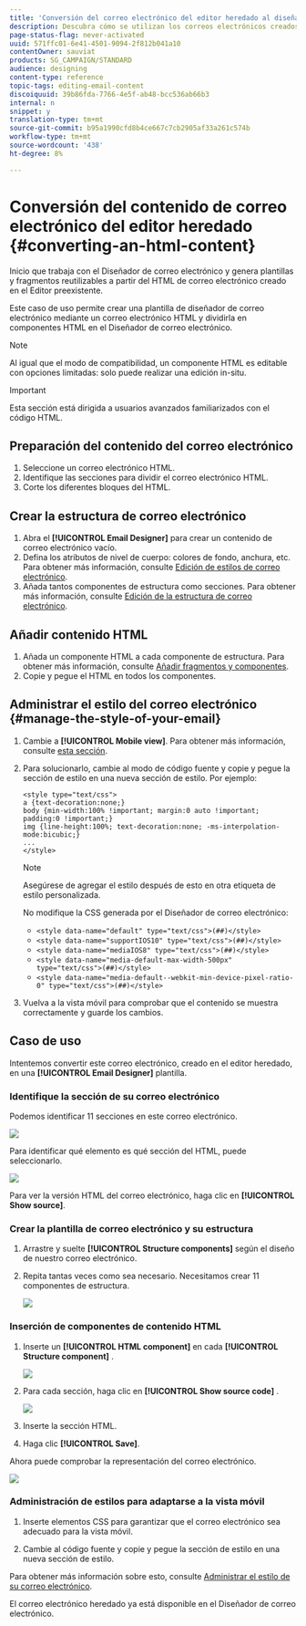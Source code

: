 ```yaml
---
title: 'Conversión del correo electrónico del editor heredado al diseñador de correo electrónico '
description: Descubra cómo se utilizan los correos electrónicos creados en el correo electrónico del editor heredado al diseñador de correo electrónico.
page-status-flag: never-activated
uuid: 571ffc01-6e41-4501-9094-2f812b041a10
contentOwner: sauviat
products: SG_CAMPAIGN/STANDARD
audience: designing
content-type: reference
topic-tags: editing-email-content
discoiquuid: 39b86fda-7766-4e5f-ab48-bcc536ab66b3
internal: n
snippet: y
translation-type: tm+mt
source-git-commit: b95a1990cfd8b4ce667c7cb2905af33a261c574b
workflow-type: tm+mt
source-wordcount: '438'
ht-degree: 8%

---
```



# Conversión del contenido de correo electrónico del editor heredado {#converting-an-html-content}

Inicio que trabaja con el Diseñador de correo electrónico y genera plantillas y fragmentos reutilizables a partir del HTML de correo electrónico creado en el Editor preexistente.

Este caso de uso permite crear una plantilla de diseñador de correo electrónico mediante un correo electrónico HTML y dividirla en componentes HTML en el Diseñador de correo electrónico.

>[!NOTE]
>
>Al igual que el modo de compatibilidad, un componente HTML es editable con opciones limitadas: solo puede realizar una edición in-situ.

>[!IMPORTANT]
>
>Esta sección está dirigida a usuarios avanzados familiarizados con el código HTML.

## Preparación del contenido del correo electrónico

1. Seleccione un correo electrónico HTML.
1. Identifique las secciones para dividir el correo electrónico HTML.
1. Corte los diferentes bloques del HTML.

## Crear la estructura de correo electrónico

1. Abra el **[!UICONTROL Email Designer]** para crear un contenido de correo electrónico vacío.
1. Defina los atributos de nivel de cuerpo: colores de fondo, anchura, etc. Para obtener más información, consulte [Edición de estilos de correo electrónico](../../designing/using/styles.md).
1. Añada tantos componentes de estructura como secciones. Para obtener más información, consulte [Edición de la estructura de correo electrónico](../../designing/using/designing-from-scratch.md#defining-the-email-structure).

## Añadir contenido HTML

1. Añada un componente HTML a cada componente de estructura. Para obtener más información, consulte [Añadir fragmentos y componentes](../../designing/using/designing-from-scratch.md#defining-the-email-structure).
1. Copie y pegue el HTML en todos los componentes.

## Administrar el estilo del correo electrónico {#manage-the-style-of-your-email}

1. Cambie a **[!UICONTROL Mobile view]**. Para obtener más información, consulte [esta sección](../../designing/using/plain-text-html-modes.md#switching-to-mobile-view).

1. Para solucionarlo, cambie al modo de código fuente y copie y pegue la sección de estilo en una nueva sección de estilo. Por ejemplo:

   ```
   <style type="text/css">
   a {text-decoration:none;}
   body {min-width:100% !important; margin:0 auto !important; padding:0 !important;}
   img {line-height:100%; text-decoration:none; -ms-interpolation-mode:bicubic;}
   ...
   </style>
   ```

   >[!NOTE]
   >
   >Asegúrese de agregar el estilo después de esto en otra etiqueta de estilo personalizada.
   >
   >No modifique la CSS generada por el Diseñador de correo electrónico:
   >
   >* `<style data-name="default" type="text/css">(##)</style>`
   >* `<style data-name="supportIOS10" type="text/css">(##)</style>`
   >* `<style data-name="mediaIOS8" type="text/css">(##)</style>`
   >* `<style data-name="media-default-max-width-500px" type="text/css">(##)</style>`
   >* `<style data-name="media-default--webkit-min-device-pixel-ratio-0" type="text/css">(##)</style>`


1. Vuelva a la vista móvil para comprobar que el contenido se muestra correctamente y guarde los cambios.

## Caso de uso

Intentemos convertir este correo electrónico, creado en el editor heredado, en una **[!UICONTROL Email Designer]** plantilla.

### Identifique la sección de su correo electrónico

Podemos identificar 11 secciones en este correo electrónico.

![](assets/html-dce-view-mail.png)

Para identificar qué elemento es qué sección del HTML, puede seleccionarlo.

![](assets/breadcrumbs.png)

Para ver la versión HTML del correo electrónico, haga clic en **[!UICONTROL Show source]**.

### Crear la plantilla de correo electrónico y su estructura

1. Arrastre y suelte **[!UICONTROL Structure components]** según el diseño de nuestro correo electrónico.

1. Repita tantas veces como sea necesario. Necesitamos crear 11 componentes de estructura.

   ![](assets/structure-components-migration.png)

### Inserción de componentes de contenido HTML

1. Inserte un **[!UICONTROL HTML component]** en cada **[!UICONTROL Structure component]** .

   ![](assets/html-components.png)

1. Para cada sección, haga clic en **[!UICONTROL Show source code]** .

   ![](assets/show-source-code.png)

1. Inserte la sección HTML.

1. Haga clic **[!UICONTROL Save]**.

Ahora puede comprobar la representación del correo electrónico.

![](assets/migrated-email-result.png)

### Administración de estilos para adaptarse a la vista móvil

1. Inserte elementos CSS para garantizar que el correo electrónico sea adecuado para la vista móvil.

1. Cambie al código fuente y copie y pegue la sección de estilo en una nueva sección de estilo.

Para obtener más información sobre esto, consulte [Administrar el estilo de su correo electrónico](#manage-the-style-of-your-email).

El correo electrónico heredado ya está disponible en el Diseñador de correo electrónico.